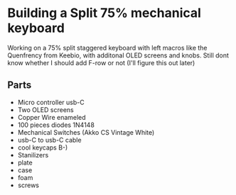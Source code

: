 # Building a Split 75% mechanical keyboard
Working on a 75% split staggered keyboard with left macros like the Quenfrency from Keebio, with additonal OLED screens and knobs. Still dont know whether I should add F-row or not (I'll figure this out later)

## Parts
- Micro controller usb-C
- Two OLED screens 
- Copper Wire enameled
- 100 pieces diodes 1N4148
- Mechanical Switches (Akko CS Vintage White)
- usb-C to usb-C cable
- cool keycaps B-)
- Stanilizers
- plate
- case
- foam
- screws
